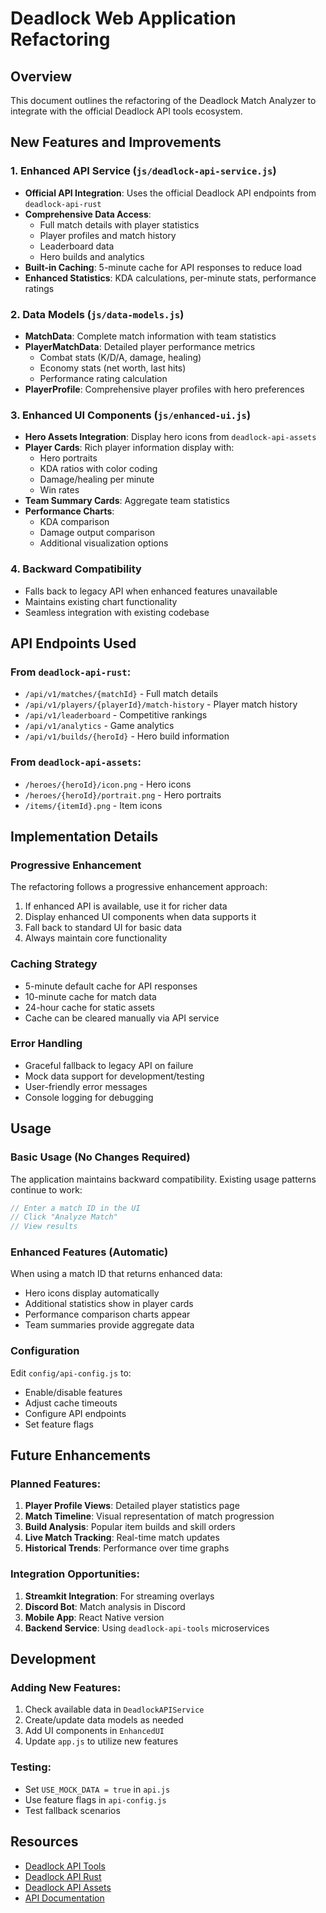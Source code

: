 # Deadlock Web Application Refactoring

## Overview
This document outlines the refactoring of the Deadlock Match Analyzer to integrate with the official Deadlock API tools ecosystem.

## New Features and Improvements

### 1. Enhanced API Service (`js/deadlock-api-service.js`)
- **Official API Integration**: Uses the official Deadlock API endpoints from `deadlock-api-rust`
- **Comprehensive Data Access**: 
  - Full match details with player statistics
  - Player profiles and match history
  - Leaderboard data
  - Hero builds and analytics
- **Built-in Caching**: 5-minute cache for API responses to reduce load
- **Enhanced Statistics**: KDA calculations, per-minute stats, performance ratings

### 2. Data Models (`js/data-models.js`)
- **MatchData**: Complete match information with team statistics
- **PlayerMatchData**: Detailed player performance metrics
  - Combat stats (K/D/A, damage, healing)
  - Economy stats (net worth, last hits)
  - Performance rating calculation
- **PlayerProfile**: Comprehensive player profiles with hero preferences

### 3. Enhanced UI Components (`js/enhanced-ui.js`)
- **Hero Assets Integration**: Display hero icons from `deadlock-api-assets`
- **Player Cards**: Rich player information display with:
  - Hero portraits
  - KDA ratios with color coding
  - Damage/healing per minute
  - Win rates
- **Team Summary Cards**: Aggregate team statistics
- **Performance Charts**: 
  - KDA comparison
  - Damage output comparison
  - Additional visualization options

### 4. Backward Compatibility
- Falls back to legacy API when enhanced features unavailable
- Maintains existing chart functionality
- Seamless integration with existing codebase

## API Endpoints Used

### From `deadlock-api-rust`:
- `/api/v1/matches/{matchId}` - Full match details
- `/api/v1/players/{playerId}/match-history` - Player match history
- `/api/v1/leaderboard` - Competitive rankings
- `/api/v1/analytics` - Game analytics
- `/api/v1/builds/{heroId}` - Hero build information

### From `deadlock-api-assets`:
- `/heroes/{heroId}/icon.png` - Hero icons
- `/heroes/{heroId}/portrait.png` - Hero portraits
- `/items/{itemId}.png` - Item icons

## Implementation Details

### Progressive Enhancement
The refactoring follows a progressive enhancement approach:
1. If enhanced API is available, use it for richer data
2. Display enhanced UI components when data supports it
3. Fall back to standard UI for basic data
4. Always maintain core functionality

### Caching Strategy
- 5-minute default cache for API responses
- 10-minute cache for match data
- 24-hour cache for static assets
- Cache can be cleared manually via API service

### Error Handling
- Graceful fallback to legacy API on failure
- Mock data support for development/testing
- User-friendly error messages
- Console logging for debugging

## Usage

### Basic Usage (No Changes Required)
The application maintains backward compatibility. Existing usage patterns continue to work:
```javascript
// Enter a match ID in the UI
// Click "Analyze Match"
// View results
```

### Enhanced Features (Automatic)
When using a match ID that returns enhanced data:
- Hero icons display automatically
- Additional statistics show in player cards
- Performance comparison charts appear
- Team summaries provide aggregate data

### Configuration
Edit `config/api-config.js` to:
- Enable/disable features
- Adjust cache timeouts
- Configure API endpoints
- Set feature flags

## Future Enhancements

### Planned Features:
1. **Player Profile Views**: Detailed player statistics page
2. **Match Timeline**: Visual representation of match progression
3. **Build Analysis**: Popular item builds and skill orders
4. **Live Match Tracking**: Real-time match updates
5. **Historical Trends**: Performance over time graphs

### Integration Opportunities:
1. **Streamkit Integration**: For streaming overlays
2. **Discord Bot**: Match analysis in Discord
3. **Mobile App**: React Native version
4. **Backend Service**: Using `deadlock-api-tools` microservices

## Development

### Adding New Features:
1. Check available data in `DeadlockAPIService`
2. Create/update data models as needed
3. Add UI components in `EnhancedUI`
4. Update `app.js` to utilize new features

### Testing:
- Set `USE_MOCK_DATA = true` in `api.js`
- Use feature flags in `api-config.js`
- Test fallback scenarios

## Resources

- [Deadlock API Tools](https://github.com/deadlock-api/deadlock-api-tools)
- [Deadlock API Rust](https://github.com/deadlock-api/deadlock-api-rust)
- [Deadlock API Assets](https://github.com/deadlock-api/deadlock-api-assets)
- [API Documentation](https://api.deadlock-api.com/docs)